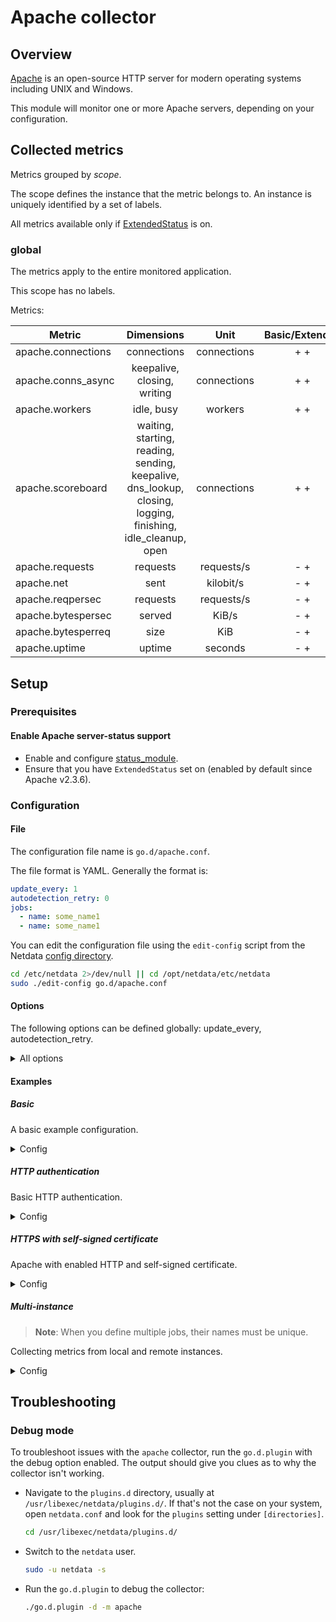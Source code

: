 # Apache collector

## Overview

[Apache](https://httpd.apache.org/) is an open-source HTTP server for modern operating systems including UNIX and
Windows.

This module will monitor one or more Apache servers, depending on your configuration.

## Collected metrics

Metrics grouped by *scope*.

The scope defines the instance that the metric belongs to. An instance is uniquely identified by a set of labels.

All metrics available only if [ExtendedStatus](https://httpd.apache.org/docs/2.4/mod/core.html#extendedstatus) is on.

### global

The metrics apply to the entire monitored application.

This scope has no labels.

Metrics:

| Metric             |                                                 Dimensions                                                  |    Unit     | Basic/Extended |
|--------------------|:-----------------------------------------------------------------------------------------------------------:|:-----------:|:--------------:|
| apache.connections |                                                 connections                                                 | connections |      + +       |
| apache.conns_async |                                         keepalive, closing, writing                                         | connections |      + +       |
| apache.workers     |                                                 idle, busy                                                  |   workers   |      + +       |
| apache.scoreboard  | waiting, starting, reading, sending, keepalive, dns_lookup, closing, logging, finishing, idle_cleanup, open | connections |      + +       |
| apache.requests    |                                                  requests                                                   | requests/s  |      - +       |
| apache.net         |                                                    sent                                                     |  kilobit/s  |      - +       |
| apache.reqpersec   |                                                  requests                                                   | requests/s  |      - +       |
| apache.bytespersec |                                                   served                                                    |    KiB/s    |      - +       |
| apache.bytesperreq |                                                    size                                                     |     KiB     |      - +       |
| apache.uptime      |                                                   uptime                                                    |   seconds   |      - +       |

## Setup

### Prerequisites

#### Enable Apache server-status support

- Enable and configure [status_module](https://httpd.apache.org/docs/2.4/mod/mod_status.html).
- Ensure that you have `ExtendedStatus` set on (enabled by default since Apache v2.3.6).

### Configuration

#### File

The configuration file name is `go.d/apache.conf`.

The file format is YAML. Generally the format is:

```yaml
update_every: 1
autodetection_retry: 0
jobs:
  - name: some_name1
  - name: some_name1
```

You can edit the configuration file using the `edit-config` script from the
Netdata [config directory](https://github.com/netdata/netdata/blob/master/docs/configure/nodes.md#the-netdata-config-directory).

```bash
cd /etc/netdata 2>/dev/null || cd /opt/netdata/etc/netdata
sudo ./edit-config go.d/apache.conf
```

#### Options

The following options can be defined globally: update_every, autodetection_retry.

<details>
<summary>All options</summary>

|         Name         | Description                                                                                               |               Default               | Required |
|:--------------------:|-----------------------------------------------------------------------------------------------------------|:-----------------------------------:|:--------:|
|     update_every     | Data collection frequency.                                                                                |                  1                  |          |
| autodetection_retry  | Re-check interval in seconds. Zero means not to schedule re-check.                                        |                  0                  |          |
|         url          | Server URL.                                                                                               | http://127.0.0.1/server-status?auto |   yes    |
|       timeout        | HTTP request timeout.                                                                                     |                  1                  |          |
|       username       | Username for basic HTTP authentication.                                                                   |                                     |          |
|       password       | Password for basic HTTP authentication.                                                                   |                                     |          |
|      proxy_url       | Proxy URL.                                                                                                |                                     |          |
|    proxy_username    | Username for proxy basic HTTP authentication.                                                             |                                     |          |
|    proxy_password    | Password for proxy basic HTTP authentication.                                                             |                                     |          |
|        method        | HTTP request method.                                                                                      |                 GET                 |          |
|         body         | HTTP request body.                                                                                        |                                     |          |
|       headers        | HTTP request headers.                                                                                     |                                     |          |
| not_follow_redirects | Redirect handling policy. Controls whether the client follows redirects.                                  |                 no                  |          |
|   tls_skip_verify    | Server certificate chain and hostname validation policy. Controls whether the client performs this check. |                 no                  |          |
|        tls_ca        | Certification authority that the client uses when verifying the server's certificates.                    |                                     |          |
|       tls_cert       | Client TLS certificate.                                                                                   |                                     |          |
|       tls_key        | Client TLS key.                                                                                           |                                     |          |

</details>

#### Examples

##### Basic

A basic example configuration.
<details>
<summary>Config</summary>

```yaml
jobs:
  - name: local
    url: http://127.0.0.1/server-status?auto
```

</details>

##### HTTP authentication

Basic HTTP authentication.
<details>
<summary>Config</summary>

```yaml
jobs:
  - name: local
    url: http://127.0.0.1/server-status?auto
    username: username
    password: password
```

</details>

##### HTTPS with self-signed certificate

Apache with enabled HTTP and self-signed certificate.
<details>
<summary>Config</summary>

```yaml
jobs:
  - name: local
    url: https://127.0.0.1/server-status?auto
    tls_skip_verify: yes
```

</details>

##### Multi-instance

> **Note**: When you define multiple jobs, their names must be unique.

Collecting metrics from local and remote instances.

<details>
<summary>Config</summary>

```yaml
jobs:
  - name: local
    url: http://127.0.0.1/server-status?auto

  - name: remote
    url: http://192.0.2.1/server-status?auto
```

</details>

## Troubleshooting

### Debug mode

To troubleshoot issues with the `apache` collector, run the `go.d.plugin` with the debug option enabled. The output
should give you clues as to why the collector isn't working.

- Navigate to the `plugins.d` directory, usually at `/usr/libexec/netdata/plugins.d/`. If that's not the case on
  your system, open `netdata.conf` and look for the `plugins` setting under `[directories]`.

  ```bash
  cd /usr/libexec/netdata/plugins.d/
  ```

- Switch to the `netdata` user.

  ```bash
  sudo -u netdata -s
  ```

- Run the `go.d.plugin` to debug the collector:

  ```bash
  ./go.d.plugin -d -m apache
  ```

